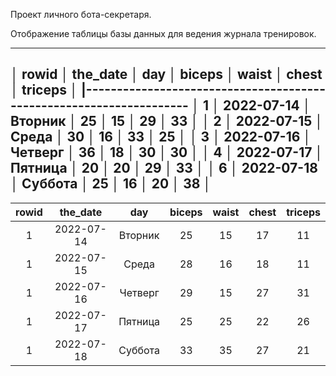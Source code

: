 Проект личного бота-секретаря.



Отображение таблицы базы данных для ведения журнала тренировок.

_____________________________________________________________________
│ rowid │  the_date  │   day   │ biceps   │ waist │ chest │ triceps │
|--------------------------------------------------------------------
│ 1     │ 2022-07-14 │ Вторник │ 25       │ 15    │ 29    │ 33      │
│ 2     │ 2022-07-15 │ Среда   │ 30       │ 16    │ 33    │ 25      │
│ 3     │ 2022-07-16 │ Четверг │ 36       │ 18    │ 30    │ 30      │
│ 4     │ 2022-07-17 │ Пятница │ 20       │ 20    │ 29    │ 33      │
│ 6     │ 2022-07-18 │ Суббота │ 25       │ 16    │ 20    │ 38      │
----------------------------------------------------------------------

| rowid | the_date | day | biceps | waist | chest | triceps |
| :---: | :---: | :---: | :---: | :---: | :---: | :---: |
| 1 | 2022-07-14 | Вторник | 25 | 15 | 17 | 11 |
| 1 | 2022-07-15 | Среда | 28 | 16 | 18 | 11 |
| 1 | 2022-07-16 | Четверг | 29 | 15 | 27 | 31 |
| 1 | 2022-07-17 | Пятница | 25 | 25 | 22 | 26 |
| 1 | 2022-07-18 | Суббота | 33 | 35 | 27 | 21 |
